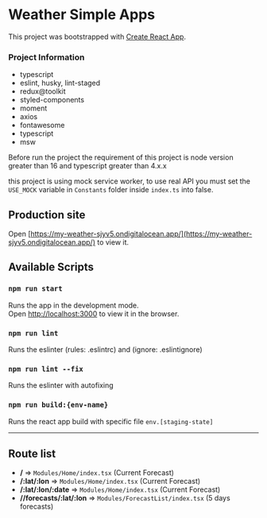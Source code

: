 # Weather Simple Apps

This project was bootstrapped with [Create React App](https://github.com/facebook/create-react-app).
### Project Information
- typescript
- eslint, husky, lint-staged
- redux@toolkit
- styled-components
- moment
- axios
- fontawesome
- typescript
- msw

Before run the project the requirement of this project is node version greater than 16
and typescript greater than 4.x.x

this project is using mock service worker, to use real API you must set the `USE_MOCK` variable in
`Constants` folder inside `index.ts` into false.

## Production site
Open [https://my-weather-sjyv5.ondigitalocean.app/](https://my-weather-sjyv5.ondigitalocean.app/) to view it.

## Available Scripts
### `npm run start`

Runs the app in the development mode.\
Open [http://localhost:3000](http://localhost:3000) to view it in the browser.

### `npm run lint`

Runs the eslinter (rules: .eslintrc) and (ignore: .eslintignore)

### `npm run lint --fix`

Runs the eslinter with autofixing

### `npm run build:{env-name}`

Runs the react app build with specific file `env.[staging-state]`

----------

## Route list
- **/** => `Modules/Home/index.tsx` (Current Forecast)
- **/:lat/:lon** => `Modules/Home/index.tsx` (Current Forecast)
- **/:lat/:lon/:date** => `Modules/Home/index.tsx` (Current Forecast)
- **//forecasts/:lat/:lon** => `Modules/ForecastList/index.tsx` (5 days forecasts)
